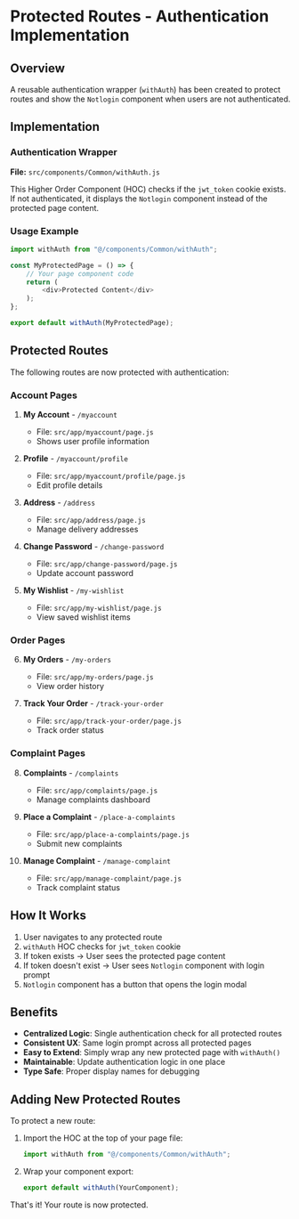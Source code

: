 # Protected Routes - Authentication Implementation

## Overview
A reusable authentication wrapper (`withAuth`) has been created to protect routes and show the `Notlogin` component when users are not authenticated.

## Implementation

### Authentication Wrapper
**File:** `src/components/Common/withAuth.js`

This Higher Order Component (HOC) checks if the `jwt_token` cookie exists. If not authenticated, it displays the `Notlogin` component instead of the protected page content.

### Usage Example
```javascript
import withAuth from "@/components/Common/withAuth";

const MyProtectedPage = () => {
    // Your page component code
    return (
        <div>Protected Content</div>
    );
};

export default withAuth(MyProtectedPage);
```

## Protected Routes

The following routes are now protected with authentication:

### Account Pages
1. **My Account** - `/myaccount`
   - File: `src/app/myaccount/page.js`
   - Shows user profile information

2. **Profile** - `/myaccount/profile`
   - File: `src/app/myaccount/profile/page.js`
   - Edit profile details

3. **Address** - `/address`
   - File: `src/app/address/page.js`
   - Manage delivery addresses

4. **Change Password** - `/change-password`
   - File: `src/app/change-password/page.js`
   - Update account password

5. **My Wishlist** - `/my-wishlist`
   - File: `src/app/my-wishlist/page.js`
   - View saved wishlist items

### Order Pages
6. **My Orders** - `/my-orders`
   - File: `src/app/my-orders/page.js`
   - View order history

7. **Track Your Order** - `/track-your-order`
   - File: `src/app/track-your-order/page.js`
   - Track order status

### Complaint Pages
8. **Complaints** - `/complaints`
   - File: `src/app/complaints/page.js`
   - Manage complaints dashboard

9. **Place a Complaint** - `/place-a-complaints`
   - File: `src/app/place-a-complaints/page.js`
   - Submit new complaints

10. **Manage Complaint** - `/manage-complaint`
    - File: `src/app/manage-complaint/page.js`
    - Track complaint status

## How It Works

1. User navigates to any protected route
2. `withAuth` HOC checks for `jwt_token` cookie
3. If token exists → User sees the protected page content
4. If token doesn't exist → User sees `Notlogin` component with login prompt
5. `Notlogin` component has a button that opens the login modal

## Benefits

- **Centralized Logic**: Single authentication check for all protected routes
- **Consistent UX**: Same login prompt across all protected pages
- **Easy to Extend**: Simply wrap any new protected page with `withAuth()`
- **Maintainable**: Update authentication logic in one place
- **Type Safe**: Proper display names for debugging

## Adding New Protected Routes

To protect a new route:

1. Import the HOC at the top of your page file:
   ```javascript
   import withAuth from "@/components/Common/withAuth";
   ```

2. Wrap your component export:
   ```javascript
   export default withAuth(YourComponent);
   ```

That's it! Your route is now protected.

